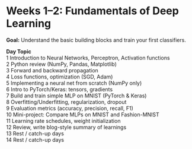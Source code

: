 # **Weeks 1–2: Fundamentals of Deep Learning**
	
**Goal:** Understand the basic building blocks and train your first classifiers.	

**Day	Topic**<br>
1	Introduction to Neural Networks, Perceptron, Activation functions <br>
2	Python review (NumPy, Pandas, Matplotlib)<br>
3	Forward and backward propagation<br>
4	Loss functions, optimization (SGD, Adam)<br>
5	Implementing a neural net from scratch (NumPy only)<br>
6	Intro to PyTorch/Keras: tensors, gradients<br>
7	Build and train simple MLP on MNIST (PyTorch & Keras)<br>
8	Overfitting/Underfitting, regularization, dropout<br>
9	Evaluation metrics (accuracy, precision, recall, F1)<br>
10	Mini-project: Compare MLPs on MNIST and Fashion-MNIST<br>
11	Learning rate schedules, weight initialization<br>
12	Review, write blog-style summary of learnings<br>
13	Rest / catch-up days<br>
14	Rest / catch-up days<br>
